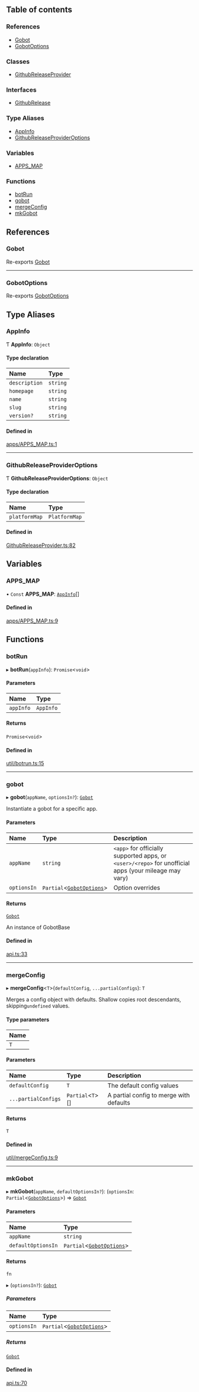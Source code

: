 ## Table of contents

### References

- [Gobot](api.md#gobot)
- [GobotOptions](api.md#gobotoptions)

### Classes

- [GithubReleaseProvider](../classes/api.GithubReleaseProvider.md)

### Interfaces

- [GithubRelease](../interfaces/api.GithubRelease.md)

### Type Aliases

- [AppInfo](api.md#appinfo)
- [GithubReleaseProviderOptions](api.md#githubreleaseprovideroptions)

### Variables

- [APPS\_MAP](api.md#apps_map)

### Functions

- [botRun](api.md#botrun)
- [gobot](api.md#gobot-1)
- [mergeConfig](api.md#mergeconfig)
- [mkGobot](api.md#mkgobot)

## References

### Gobot

Re-exports [Gobot](../classes/Gobot.Gobot.md)

___

### GobotOptions

Re-exports [GobotOptions](../interfaces/Gobot.GobotOptions.md)

## Type Aliases

### AppInfo

Ƭ **AppInfo**: `Object`

#### Type declaration

| Name | Type |
| :------ | :------ |
| `description` | `string` |
| `homepage` | `string` |
| `name` | `string` |
| `slug` | `string` |
| `version?` | `string` |

#### Defined in

[apps/APPS_MAP.ts:1](https://github.com/benallfree/gobot/blob/v1.0.0-alpha.22/src/apps/APPS_MAP.ts#L1)

___

### GithubReleaseProviderOptions

Ƭ **GithubReleaseProviderOptions**: `Object`

#### Type declaration

| Name | Type |
| :------ | :------ |
| `platformMap` | `PlatformMap` |

#### Defined in

[GithubReleaseProvider.ts:82](https://github.com/benallfree/gobot/blob/v1.0.0-alpha.22/src/GithubReleaseProvider.ts#L82)

## Variables

### APPS\_MAP

• `Const` **APPS\_MAP**: [`AppInfo`](api.md#appinfo)[]

#### Defined in

[apps/APPS_MAP.ts:9](https://github.com/benallfree/gobot/blob/v1.0.0-alpha.22/src/apps/APPS_MAP.ts#L9)

## Functions

### botRun

▸ **botRun**(`appInfo`): `Promise`\<`void`\>

#### Parameters

| Name | Type |
| :------ | :------ |
| `appInfo` | `AppInfo` |

#### Returns

`Promise`\<`void`\>

#### Defined in

[util/botrun.ts:15](https://github.com/benallfree/gobot/blob/v1.0.0-alpha.22/src/util/botrun.ts#L15)

___

### gobot

▸ **gobot**(`appName`, `optionsIn?`): [`Gobot`](../classes/Gobot.Gobot.md)

Instantiate a gobot for a specific app.

#### Parameters

| Name | Type | Description |
| :------ | :------ | :------ |
| `appName` | `string` | `<app>` for officially supported apps, or `<user>/<repo>` for unofficial apps (your mileage may vary) |
| `optionsIn` | `Partial`\<[`GobotOptions`](../interfaces/Gobot.GobotOptions.md)\> | Option overrides |

#### Returns

[`Gobot`](../classes/Gobot.Gobot.md)

An instance of GobotBase

#### Defined in

[api.ts:33](https://github.com/benallfree/gobot/blob/v1.0.0-alpha.22/src/api.ts#L33)

___

### mergeConfig

▸ **mergeConfig**\<`T`\>(`defaultConfig`, `...partialConfigs`): `T`

Merges a config object with defaults. Shallow copies root descendants,
skipping`undefined` values.

#### Type parameters

| Name |
| :------ |
| `T` |

#### Parameters

| Name | Type | Description |
| :------ | :------ | :------ |
| `defaultConfig` | `T` | The default config values |
| `...partialConfigs` | `Partial`\<`T`\>[] | A partial config to merge with defaults |

#### Returns

`T`

#### Defined in

[util/mergeConfig.ts:9](https://github.com/benallfree/gobot/blob/v1.0.0-alpha.22/src/util/mergeConfig.ts#L9)

___

### mkGobot

▸ **mkGobot**(`appName`, `defaultOptionsIn?`): (`optionsIn`: `Partial`\<[`GobotOptions`](../interfaces/Gobot.GobotOptions.md)\>) => [`Gobot`](../classes/Gobot.Gobot.md)

#### Parameters

| Name | Type |
| :------ | :------ |
| `appName` | `string` |
| `defaultOptionsIn` | `Partial`\<[`GobotOptions`](../interfaces/Gobot.GobotOptions.md)\> |

#### Returns

`fn`

▸ (`optionsIn?`): [`Gobot`](../classes/Gobot.Gobot.md)

##### Parameters

| Name | Type |
| :------ | :------ |
| `optionsIn` | `Partial`\<[`GobotOptions`](../interfaces/Gobot.GobotOptions.md)\> |

##### Returns

[`Gobot`](../classes/Gobot.Gobot.md)

#### Defined in

[api.ts:70](https://github.com/benallfree/gobot/blob/v1.0.0-alpha.22/src/api.ts#L70)

